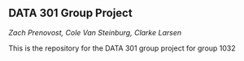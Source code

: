 **DATA 301 Group Project**
---

*Zach Prenovost, Cole Van Steinburg, Clarke Larsen*

This is the repository for the DATA 301 group project for group 1032
